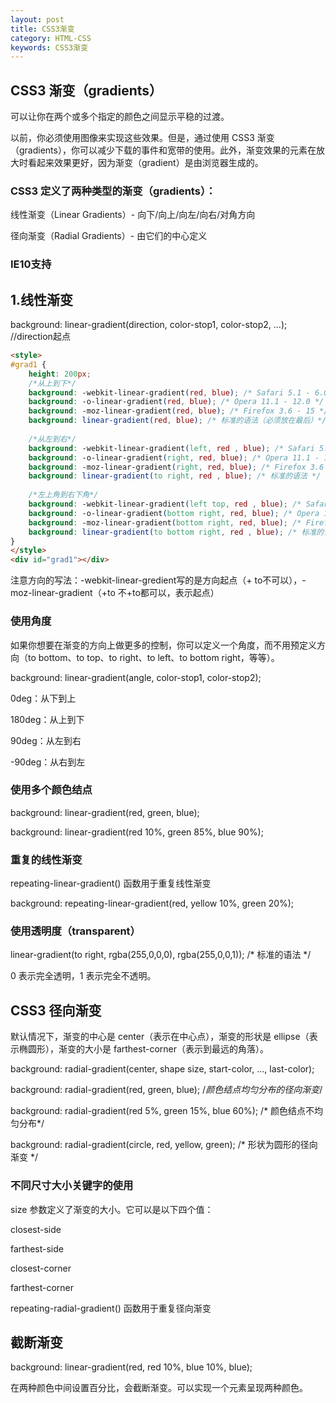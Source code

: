 ```yaml
---
layout: post
title: CSS3渐变
category: HTML-CSS
keywords: CSS3渐变
---
```


## CSS3 渐变（gradients）
可以让你在两个或多个指定的颜色之间显示平稳的过渡。

以前，你必须使用图像来实现这些效果。但是，通过使用 CSS3 渐变（gradients），你可以减少下载的事件和宽带的使用。此外，渐变效果的元素在放大时看起来效果更好，因为渐变（gradient）是由浏览器生成的。

### CSS3 定义了两种类型的渐变（gradients）：

线性渐变（Linear Gradients）- 向下/向上/向左/向右/对角方向

径向渐变（Radial Gradients）- 由它们的中心定义

### IE10支持

## 1.线性渐变
background: linear-gradient(direction, color-stop1, color-stop2, ...);  //direction起点
 
```html
<style>
#grad1 {
    height: 200px;
    /*从上到下*/
    background: -webkit-linear-gradient(red, blue); /* Safari 5.1 - 6.0 */
    background: -o-linear-gradient(red, blue); /* Opera 11.1 - 12.0 */
    background: -moz-linear-gradient(red, blue); /* Firefox 3.6 - 15 */
    background: linear-gradient(red, blue); /* 标准的语法（必须放在最后）*/
    
    /*从左到右*/
    background: -webkit-linear-gradient(left, red , blue); /* Safari 5.1 - 6.0 */
    background: -o-linear-gradient(right, red, blue); /* Opera 11.1 - 12.0 */
    background: -moz-linear-gradient(right, red, blue); /* Firefox 3.6 - 15 */
    background: linear-gradient(to right, red , blue); /* 标准的语法 */
    
    /*左上角到右下角*/
    background: -webkit-linear-gradient(left top, red , blue); /* Safari 5.1 - 6.0 */
    background: -o-linear-gradient(bottom right, red, blue); /* Opera 11.1 - 12.0 */
    background: -moz-linear-gradient(bottom right, red, blue); /* Firefox 3.6 - 15 */
    background: linear-gradient(to bottom right, red , blue); /* 标准的语法 */
}
</style>
<div id="grad1"></div>
```
注意方向的写法：-webkit-linear-gredient写的是方向起点（+ to不可以），-moz-linear-gradient（+to 不+to都可以，表示起点）

### 使用角度
如果你想要在渐变的方向上做更多的控制，你可以定义一个角度，而不用预定义方向（to bottom、to top、to right、to left、to bottom right，等等）。

background: linear-gradient(angle, color-stop1, color-stop2);

0deg：从下到上

180deg：从上到下

90deg：从左到右

-90deg：从右到左

### 使用多个颜色结点
background: linear-gradient(red, green, blue); 

background: linear-gradient(red 10%, green 85%, blue 90%); 

### 重复的线性渐变
repeating-linear-gradient() 函数用于重复线性渐变

background: repeating-linear-gradient(red, yellow 10%, green 20%);

### 使用透明度（transparent）
linear-gradient(to right, rgba(255,0,0,0), rgba(255,0,0,1)); /* 标准的语法 */

0 表示完全透明，1 表示完全不透明。

## CSS3 径向渐变
默认情况下，渐变的中心是 center（表示在中心点），渐变的形状是 ellipse（表示椭圆形），渐变的大小是 farthest-corner（表示到最远的角落）。

background: radial-gradient(center, shape size, start-color, ..., last-color);

background: radial-gradient(red, green, blue); /*颜色结点均匀分布的径向渐变*/

background: radial-gradient(red 5%, green 15%, blue 60%); /* 颜色结点不均匀分布*/

background: radial-gradient(circle, red, yellow, green); /* 形状为圆形的径向渐变 */

### 不同尺寸大小关键字的使用
size 参数定义了渐变的大小。它可以是以下四个值：

closest-side

farthest-side

closest-corner

farthest-corner

repeating-radial-gradient() 函数用于重复径向渐变

## 截断渐变
background: linear-gradient(red, red 10%, blue 10%, blue);

在两种颜色中间设置百分比，会截断渐变。可以实现一个元素呈现两种颜色。
